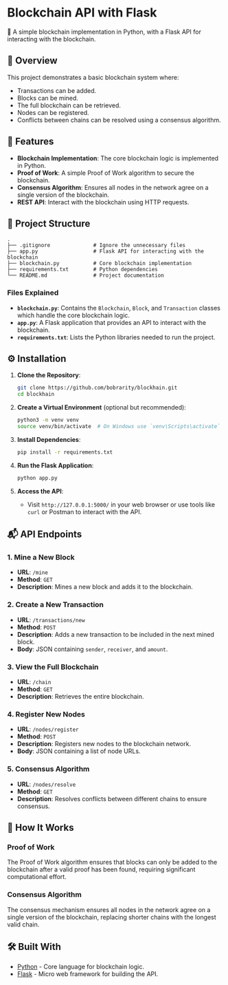 # Blockchain API with Flask

🔗 A simple blockchain implementation in Python, with a Flask API for interacting with the blockchain.

## 📜 Overview

This project demonstrates a basic blockchain system where:
- Transactions can be added.
- Blocks can be mined.
- The full blockchain can be retrieved.
- Nodes can be registered.
- Conflicts between chains can be resolved using a consensus algorithm.

## 🚀 Features

- **Blockchain Implementation**: The core blockchain logic is implemented in Python.
- **Proof of Work**: A simple Proof of Work algorithm to secure the blockchain.
- **Consensus Algorithm**: Ensures all nodes in the network agree on a single version of the blockchain.
- **REST API**: Interact with the blockchain using HTTP requests.

## 📂 Project Structure

```
.
├── .gitignore              # Ignore the unnecessary files
├── app.py                  # Flask API for interacting with the blockchain
├── blockchain.py           # Core blockchain implementation
├── requirements.txt        # Python dependencies
└── README.md               # Project documentation
```

### Files Explained

- **`blockchain.py`**: Contains the `Blockchain`, `Block`, and `Transaction` classes which handle the core blockchain logic.
- **`app.py`**: A Flask application that provides an API to interact with the blockchain.
- **`requirements.txt`**: Lists the Python libraries needed to run the project.

## ⚙️ Installation

1. **Clone the Repository**:
   ```bash
   git clone https://github.com/bobrarity/blockhain.git
   cd blockhain
   ```

2. **Create a Virtual Environment** (optional but recommended):
   ```bash
   python3 -m venv venv
   source venv/bin/activate  # On Windows use `venv\Scripts\activate`
   ```

3. **Install Dependencies**:
   ```bash
   pip install -r requirements.txt
   ```

4. **Run the Flask Application**:
   ```bash
   python app.py
   ```

5. **Access the API**:
   - Visit `http://127.0.0.1:5000/` in your web browser or use tools like `curl` or Postman to interact with the API.

## 📬 API Endpoints

### 1. Mine a New Block
   - **URL**: `/mine`
   - **Method**: `GET`
   - **Description**: Mines a new block and adds it to the blockchain.

### 2. Create a New Transaction
   - **URL**: `/transactions/new`
   - **Method**: `POST`
   - **Description**: Adds a new transaction to be included in the next mined block.
   - **Body**: JSON containing `sender`, `receiver`, and `amount`.

### 3. View the Full Blockchain
   - **URL**: `/chain`
   - **Method**: `GET`
   - **Description**: Retrieves the entire blockchain.

### 4. Register New Nodes
   - **URL**: `/nodes/register`
   - **Method**: `POST`
   - **Description**: Registers new nodes to the blockchain network.
   - **Body**: JSON containing a list of node URLs.

### 5. Consensus Algorithm
   - **URL**: `/nodes/resolve`
   - **Method**: `GET`
   - **Description**: Resolves conflicts between different chains to ensure consensus.

## 🧩 How It Works

### Proof of Work
The Proof of Work algorithm ensures that blocks can only be added to the blockchain after a valid proof has been found, requiring significant computational effort.

### Consensus Algorithm
The consensus mechanism ensures all nodes in the network agree on a single version of the blockchain, replacing shorter chains with the longest valid chain.

## 🛠️ Built With

- [Python](https://www.python.org/) - Core language for blockchain logic.
- [Flask](https://flask.palletsprojects.com/) - Micro web framework for building the API.

